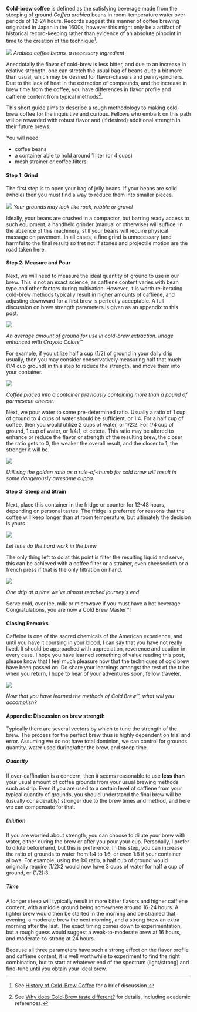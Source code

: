 
**Cold-brew coffee** is defined as the satisfying beverage made from the steeping of ground *Coffea arabica*  beans in room-temperature water over periods of 12-24 hours. Records suggest this manner of coffee brewing originated in Japan in the 1600s, however this might only be a artifact of historical record-keeping rather than evidence of an absolute pinpoint in time to the creation of the technique[^1].

![](/assets/howtocoldbrew/arabicacoffee9.jpg)
*Arabica coffee beans, a necessary ingredient*

Anecdotally the flavor of cold-brew is less bitter, and due to an increase in relative strength, one can stretch the usual bag of beans quite a bit more than usual, which may be desired for flavor-chasers and penny-pinchers. Due to the lack of heat in the extraction of compounds, and the increase in brew time from the coffee, you have differences in flavor profile and caffiene content from typical methods[^2]. 

This short guide aims to describe a rough methodology to making cold-brew coffee for the inquisitive and curious. Fellows who embark on this path will be rewarded with robust flavor and (if desired) additional strength in their future brews. 

You will need:
  * coffee beans
  * a container able to hold around 1 liter (or 4 cups)
  * mesh strainer or coffee filters

#### **Step 1: Grind**

The first step is to open your bag of jelly beans. If your beans are solid (whole) then you must find a way to reduce them into smaller pieces.

![](/assets/howtocoldbrew/coarsegrounds.jpeg)
*Your grounds may look like rock, rubble or gravel*

Ideally, your beans are crushed in a compactor, but barring ready access to such equipment, a handheld grinder (manual or otherwise) will suffice. In the absence of this machinery, still your beans will require physical massage on pavement. In all cases, a fine grind is unnecessary (and harmful to the final result) so fret not if stones and projectile motion are the road taken here.

#### **Step 2: Measure and Pour**

Next, we will need to measure the ideal quantity of ground to use in our brew. This is not an exact science, as caffiene content varies with bean type and other factors during cultivation. However, it is worth re-iterating cold-brew methods typically result in higher amounts of caffiene, and adjusting downward for a first brew is perfectly acceptable. A full discussion on brew strength parameters is given as an appendix to this post.

![](/assets/howtocoldbrew/IMG_5399.jpeg)

*An average amount of ground for use in cold-brew extraction. Image enhanced with Crayola Colors™*

For example, if you utilize half a cup (1/2) of ground in your daily drip usually, then you may consider conservatively measuring half that much (1/4 cup ground) in this step to reduce the strength, and move them into your container. 

![](/assets/howtocoldbrew/IMG_5401.jpeg)

*Coffee placed into a container previously containing more than a pound of parmesean cheese.*
                                                                                                                                                        
Next, we pour water to some pre-determined ratio. Usually a ratio of 1 cup of ground to 4 cups of water should be sufficient, or 1:4. For a half cup of coffee, then you would utilize 2 cups of water, or 1/2:2. For 1/4 cup of ground, 1 cup of water, or 1/4:1, et cetera. This ratio may be altered to enhance or reduce the flavor or strength of the resulting brew, the closer the ratio gets to 0, the weaker the overall result, and the closer to 1, the stronger it will be. 

![](/assets/howtocoldbrew/goldenratio.jpg)

*Utilizing the golden ratio as a rule-of-thumb for cold brew will result in some dangerously awesome cuppa.* 

#### **Step 3: Steep and Strain**

Next, place this container in the fridge or counter for 12-48 hours, depending on personal tastes. The fridge is preferred for reasons that the coffee will keep longer than at room temperature, but ultimately the decision is yours.

![](/assets/howtocoldbrew/coldsteep.png)

*Let time do the hard work in the brew*

The only thing left to do at this point is filter the resulting liquid and serve, this can be achieved with a coffee filter or a strainer, even cheesecloth or a french press if that is the only filtration on hand. 

![](/assets/howtocoldbrew/brewfilter.jpg)

*One drip at a time we've almost reached journey's end*

Serve cold, over ice, milk or microwave if you must have a hot beverage. Congratulations, you are now a Cold Brew Master™!

#### **Closing Remarks**

Caffeine is one of the sacred chemicals of the American experience, and until you have it coursing in your blood, I can say that you have not really lived. It should be approached with appreciation, reverence and caution in every case. I hope you have learned something of value reading this post, please know that I feel much pleasure now that the techniques of cold brew have been passed on. Do share your learnings amongst the rest of the tribe when you return, I hope to hear of your adventures soon, fellow traveler.

![](/assets/howtocoldbrew/triumph.jpg)

*Now that you have learned the methods of Cold Brew™, what will you accomplish?*


#### Appendix: Discussion on brew strength
Typically there are several vectors by which to tune the strength of the brew. The process for the perfect brew thus is highly dependent on trial and error. Assuming we do not have total dominion, we can control for grounds quantity, water used during/after the brew, and steep time.

##### **Quantity**

If over-caffination is a concern, then it seems reasonable to use **less than** your usual amount of coffee grounds from your usual brewing methods such as drip. Even if you are used to a certain level of caffiene from your typical quantity of grounds, you should understand the final brew will be (usually considerably) stronger due to the brew times and method, and here we can compensate for that. 

##### **Dilution**

If you are worried about strength, you can choose to dilute your brew with water, either during the brew or after you pour your cup. Personally, I prefer to dilute beforehand, but this is preference. In this step, you can increase the ratio of grounds to water from 1:4 to 1:6, or even 1:8 if your container allows. For example, using the 1:6 ratio, a half cup of ground would originally require (1/2):2 would now have 3 cups of water for half a cup of ground, or (1/2):3. 

##### **Time**

A longer steep will typically result in more bitter flavors and higher caffiene content, with a middle ground being somewhere around 16-24 hours. A lighter brew would then be started in the morning and be strained that evening, a moderate brew the next morning, and a strong brew an extra morning after the last. The exact timing comes down to experimentation, but a rough guess would suggest a weak-to-moderate brew at 16 hours, and moderate-to-strong at 24 hours. 

Because all three parameters have such a strong effect on the flavor profile and caffiene content, it is well worthwhile to experiment to find the right combination, but to start at whatever end of the spectrum (light/strong) and fine-tune until you obtain your ideal brew.
                                                                                                                                                          
[^1]:See [History of Cold-Brew Coffee](https://eldoradocoffee.com/blogs/news/history-of-cold-brew-coffee) for a brief discussion.

[^2]:See [Why does Cold-Brew taste different?](https://www.baristahustle.com/knowledgebase/why-does-cold-brew-taste-different/) for details, including academic references.
